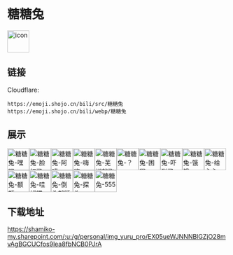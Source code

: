 # 糖糖兔
<img src="https://emoji.shojo.cn/bili/src/糖糖兔/icon.png" width="50" height="50" alt="icon">

## 链接
Cloudflare:
```
https://emoji.shojo.cn/bili/src/糖糖兔
https://emoji.shojo.cn/bili/webp/糖糖兔
```
## 展示
<img src="https://emoji.shojo.cn/bili/src/糖糖兔/糖糖兔-嘿嘿.png" width="50" height="50" alt="糖糖兔-嘿嘿"><img src="https://emoji.shojo.cn/bili/src/糖糖兔/糖糖兔-脸红了.png" width="50" height="50" alt="糖糖兔-脸红了"><img src="https://emoji.shojo.cn/bili/src/糖糖兔/糖糖兔-阿嚏.png" width="50" height="50" alt="糖糖兔-阿嚏"><img src="https://emoji.shojo.cn/bili/src/糖糖兔/糖糖兔-嗨嗨.png" width="50" height="50" alt="糖糖兔-嗨嗨"><img src="https://emoji.shojo.cn/bili/src/糖糖兔/糖糖兔-芜湖起飞.png" width="50" height="50" alt="糖糖兔-芜湖起飞"><img src="https://emoji.shojo.cn/bili/src/糖糖兔/糖糖兔-？.png" width="50" height="50" alt="糖糖兔-？"><img src="https://emoji.shojo.cn/bili/src/糖糖兔/糖糖兔-困困.png" width="50" height="50" alt="糖糖兔-困困"><img src="https://emoji.shojo.cn/bili/src/糖糖兔/糖糖兔-吓到了.png" width="50" height="50" alt="糖糖兔-吓到了"><img src="https://emoji.shojo.cn/bili/src/糖糖兔/糖糖兔-饿饿.png" width="50" height="50" alt="糖糖兔-饿饿"><img src="https://emoji.shojo.cn/bili/src/糖糖兔/糖糖兔-给心心.png" width="50" height="50" alt="糖糖兔-给心心"><img src="https://emoji.shojo.cn/bili/src/糖糖兔/糖糖兔-额额.png" width="50" height="50" alt="糖糖兔-额额"><img src="https://emoji.shojo.cn/bili/src/糖糖兔/糖糖兔-哇蝴蝶.png" width="50" height="50" alt="糖糖兔-哇蝴蝶"><img src="https://emoji.shojo.cn/bili/src/糖糖兔/糖糖兔-倒头就睡.png" width="50" height="50" alt="糖糖兔-倒头就睡"><img src="https://emoji.shojo.cn/bili/src/糖糖兔/糖糖兔-探头.png" width="50" height="50" alt="糖糖兔-探头"><img src="https://emoji.shojo.cn/bili/src/糖糖兔/糖糖兔-555.png" width="50" height="50" alt="糖糖兔-555">

## 下载地址

https://shamiko-my.sharepoint.com/:u:/g/personal/img_yuru_pro/EX05ueWJNNNBlGZjO28mvAgBGCUCfos9lea8fbNCB0PJrA